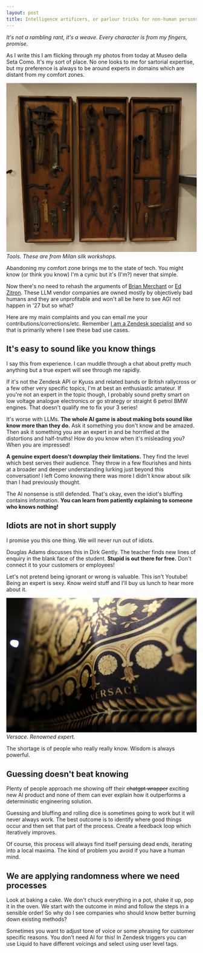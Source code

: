```yaml
---
layout: post
title: Intelligence artificers, or parlour tricks for non-human persons
---
```


*It's not a rambling rant, it's a weave. Every character is from my fingers, promise.*

As I write this I am flicking through my photos from today at Museo della Seta Como. It's my sort of place. No one looks to me for sartorial expertise, but my preference is always to be around experts in domains which are distant from my comfort zones.

![Tools.](/public/img/tools.jpg)
*Tools. These are from Milan silk workshops.*

Abandoning my comfort zone brings me to the state of tech. You might know (or think you know) I'm a cynic<!--excerpt-end--> but it's (I'm?) never that simple.

Now there's no need to rehash the arguments of [Brian Merchant](https://www.bloodinthemachine.com/) or [Ed Zitron](https://www.wheresyoured.at/). These LLM vendor companies are owned mostly by objectively bad humans and they are unprofitable and won't all be here to see AGI not happen in '27 but so what?

Here are my main complaints and you can email me your contributions/corrections/etc. Remember [I am a Zendesk specialist](https://deltastring.com) and so that is primarily where I see these bad use cases.

## It's easy to sound like you know things

I say this from experience. I can muddle through a chat about pretty much anything but a true expert will see through me rapidly.

If it's not the Zendesk API or Kyuss and related bands or British rallycross or a few other very specific topics, I'm at best an enthusiastic amateur. If you're not an expert in the topic though, I probably sound pretty smart on low voltage analogue electronics or go strategy or straight 6 petrol BMW engines. That doesn't qualify me to fix your 3 series!

It's worse with LLMs. **The whole AI game is about making bots sound like know more than they do.** Ask it something you don't know and be amazed. Then ask it something you are an expert in and be horrified at the distortions and half-truths! How do you know when it's misleading you? When you are impressed!

**A genuine expert doesn't downplay their limitations.** They find the level which best serves their audience. They throw in a few flourishes and hints at a broader and deeper understanding lurking just beyond this conversation! I left Como knowing there was more I didn't know about silk than I had previously thought.

The AI nonsense is still defended. That's okay, even the idiot's bluffing contains information. **You can learn from patiently explaining to someone who knows nothing!**

## Idiots are not in short supply

I promise you this one thing. We will never run out of idiots.

Douglas Adams discusses this in Dirk Gently. The teacher finds new lines of enquiry in the blank face of the student. **Stupid is out there for free.** Don't connect it to your customers or employees!

Let's not pretend being ignorant or wrong is valuable. This isn't Youtube! Being an expert is sexy. Know weird stuff and I'll buy us lunch to hear more about it.

![Versace.](/public/img/versace.jpeg)
*Versace. Renowned expert.*

The shortage is of people who really really know. Wisdom is always powerful.

## Guessing doesn't beat knowing

Plenty of people approach me showing off their ~~chatgpt wrapper~~ exciting new AI product and none of them can ever explain how it outperforms a deterministic engineering solution.

Guessing and bluffing and rolling dice is sometimes going to work but it will never always work. The best outcome is to identify where good things occur and then set that part of the process. Create a feedback loop which iteratively improves.

Of course, this process will always find itself persuing dead ends, iterating into a local maxima. The kind of problem you avoid if you have a human mind. 

## We are applying randomness where we need processes

Look at baking a cake. We don't chuck everything in a pot, shake it up, pop it in the oven. We start with the outcome in mind and follow the steps in a sensible order! So why do I see companies who should know better burning down existing methods?

Sometimes you want to adjust tone of voice or some phrasing for customer specific reasons. You don't need AI for this! In Zendesk triggers you can use Liquid to have different voicings and select using user level tags.

